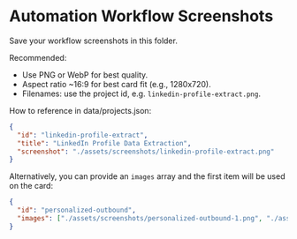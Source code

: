 # Automation Workflow Screenshots

Save your workflow screenshots in this folder.

Recommended:
- Use PNG or WebP for best quality.
- Aspect ratio ~16:9 for best card fit (e.g., 1280x720).
- Filenames: use the project id, e.g. `linkedin-profile-extract.png`.

How to reference in data/projects.json:

```json
{
  "id": "linkedin-profile-extract",
  "title": "LinkedIn Profile Data Extraction",
  "screenshot": "./assets/screenshots/linkedin-profile-extract.png"
}
```

Alternatively, you can provide an `images` array and the first item will be used on the card:

```json
{
  "id": "personalized-outbound",
  "images": ["./assets/screenshots/personalized-outbound-1.png", "./assets/screenshots/personalized-outbound-2.png"]
}
```
